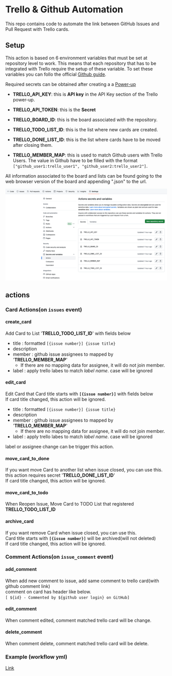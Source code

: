 # Trello & Github Automation

This repo contains code to automate the link between GitHub Issues and Pull Request with Trello cards.

## Setup

This action is based on 6 environment variables that must be set at repository level to work. This means that each repository that has to be integrated with Trello  require the setup of these variable. To set these variables you can follo the official [Github guide](https://docs.github.com/en/actions/security-guides/encrypted-secrets).

Required secrets can be obtained after creating a a [Power-up](https://trello.com/power-ups/admin/)

- **TRELLO_API_KEY**: this is **API key** in the API Key section of the Trello power-up.

- **TRELLO_API_TOKEN**: this is the **Secret**

- **TRELLO_BOARD_ID**: this is the board associated with the repository.

- **TRELLO_TODO_LIST_ID**: this is the list where new cards are created.

- **TRELLO_DONE_LIST_ID**: this is the list where cards have to be moved after closing them.

- **TRELLO_MEMBER_MAP**: this is used to match Github users with Trello Users. The value in Github
have to be filled with the format `["github_user1:trello_user1", "github_user2:trello_user2"]`.

All information associated to the board and lists can be found going to the web browser version of the board and appending ".json" to the url.

![Secrets](/assets/secrets.png)

## actions

### Card Actions(on `issues` event)

#### create_card

Add Card to List '**TRELLO_TODO_LIST_ID**' with fields below

- title : formatted `[{issue number}] {issue title}` 
- description 
- member : github issue assignees to mapped by '**TRELLO_MEMBER_MAP**'
  - If there are no mapping data for assignee, it will do not join member. 
- label : apply trello labes to match _label name_. case will be ignored

#### edit_card

Edit Card that Card title starts with **`[{issue number}]`** with fields below      
If card title changed, this action will be ignored.

- title : formatted `[{issue number}] {issue title}`
- description
- member : github issue assignees to mapped by '**TRELLO_MEMBER_MAP**'
    - If there are no mapping data for assignee, it will do not join member.
- label : apply trello labes to match _label name_. case will be ignored

label or assignee change can be trigger this action.

#### move_card_to_done

If you want move Card to another list when issue closed, you can use this.      
this action requires secret '**TRELLO_DONE_LIST_ID**'    
If card title changed, this action will be ignored.

#### move_card_to_todo

When Reopen Issue, Move Card to TODO List that registered **TRELLO_TODO_LIST_ID**

#### archive_card

If you want remove Card when issue closed, you can use this.    
Card title starts with **`[{issue number}]`** will be archived(will not deleted)    
If card title changed, this action will be ignored.

### Comment Actions(on `issue_comment` event)

#### add_comment

When add new comment to issue, add same comment to trello card(with github comment link)  
comment on card has header like below.   
``
[ ${id} - Commented by ${github user login} on GitHub]
``

#### edit_comment

When comment edited, comment matched trello card will be change.


#### delete_comment

When comment delete, comment matched trello card will be delete.


### Example (workflow yml)

[Link](https://github.com/CyanRYi/trello-github-integration-test/tree/master/.github/workflows)